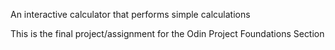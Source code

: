 An interactive calculator that performs simple calculations

This is the final project/assignment for the Odin Project Foundations Section
